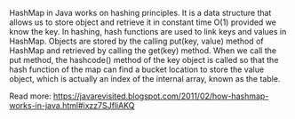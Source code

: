 HashMap in Java works on hashing principles. It is a data structure that allows us to store object and retrieve it in constant time O(1) provided we know the key. In hashing, hash functions are used to link keys and values in HashMap. Objects are stored by the calling put(key, value) method of HashMap and retrieved by calling the get(key) method. When we call the put method, the hashcode() method of the key object is called so that the hash function of the map can find a bucket location to store the value object, which is actually an index of the internal array, known as the table.

Read more: https://javarevisited.blogspot.com/2011/02/how-hashmap-works-in-java.html#ixzz7SJfliAKQ
